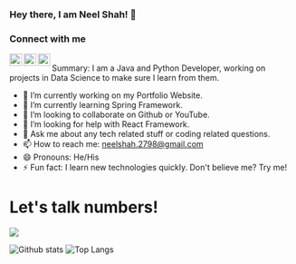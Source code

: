 ### Hey there, I am Neel Shah! 👋

<!--
**ineelshah/ineelshah** is a ✨ _special_ ✨ repository because its `README.md` (this file) appears on your GitHub profile.
-->



### Connect with me

[<img align="left" alt="ineelshah | Twitter" width="22px" src="https://cdn.jsdelivr.net/npm/simple-icons@v3/icons/twitter.svg" />][twitter]
[<img align="left" alt="ineelshah | LinkedIn" width="22px" src="https://cdn.jsdelivr.net/npm/simple-icons@v3/icons/linkedin.svg" />][linkedin]
[<img align="left" alt="ineelshah | Instagram" width="22px" src="https://cdn.jsdelivr.net/npm/simple-icons@v3/icons/instagram.svg" />][instagram]
<br>
Summary:
I am a Java and Python Developer, working on projects in Data Science to make sure I learn from them.

- 🔭 I’m currently working on my Portfolio Website.
- 🌱 I’m currently learning Spring Framework.
- 👯 I’m looking to collaborate on Github or YouTube.
- 🤔 I’m looking for help with React Framework.
- 💬 Ask me about any tech related stuff or coding related questions.
- 📫 How to reach me: neelshah.2798@gmail.com
- 😄 Pronouns: He/His
- ⚡ Fun fact: I learn new technologies quickly. Don't believe me? Try me!

# Let's talk numbers!

![](https://komarev.com/ghpvc/?username=ineelshah&style=plastic)

![Github stats](https://github-readme-stats.vercel.app/api?username=ineelshah&show_icons=true&include_all_commits=true&count_private=true)
![Top Langs](https://github-readme-stats.vercel.app/api/top-langs/?username=ineelshah&layout=compact)


<!-- ![](https://github-readme-stats.vercel.app/api/pin/?username=ineelshah&repo=)] -->




[twitter]: https://twitter.com/NeelShah2709
[instagram]: https://instagram.com/ineelshah
[linkedin]: https://linkedin.com/in/ineelshah
